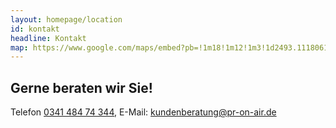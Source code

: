 ```yaml
---
layout: homepage/location
id: kontakt
headline: Kontakt
map: https://www.google.com/maps/embed?pb=!1m18!1m12!1m3!1d2493.111806192965!2d12.373465951503768!3d51.32746333156403!2m3!1f0!2f0!3f0!3m2!1i1024!2i768!4f13.1!3m3!1m2!1s0x47a6f82d93c162c3%3A0x43c2a3975b2506fb!2sShakespearepl.+8%2C+04107+Leipzig%2C+Germany!5e0!3m2!1sen!2sau!4v1540614435998
---
```


## Gerne beraten wir Sie!
Telefon [0341 484 74 344](tel:034148474344), E-Mail: [kundenberatung@pr-on-air.de](mailto:kundenberatung@pr-on-air.de)
